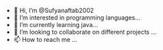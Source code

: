 - 👋 Hi, I’m @Sufyanaftab2002
- 👀 I’m interested in programming languages...
- 🌱 I’m currently learning java...
- 💞️ I’m looking to collaborate on different projects ...
- 📫 How to reach me ...

<!---
Sufyanaftab2002/Sufyanaftab2002 is a ✨ special ✨ repository because its `README.md` (this file) appears on your GitHub profile.
You can click the Preview link to take a look at your changes.
--->
